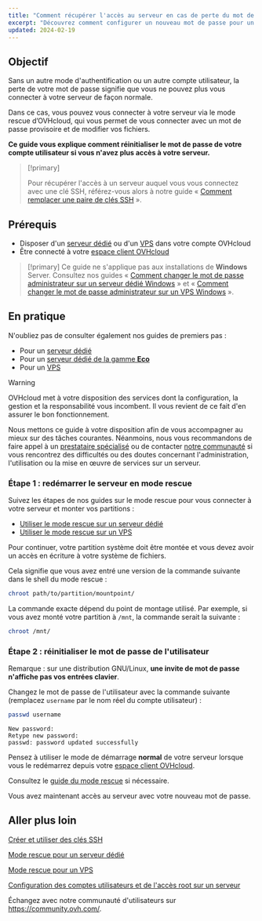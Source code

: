 ```yaml
---
title: "Comment récupérer l'accès au serveur en cas de perte du mot de passe de l'utilisateur"
excerpt: "Découvrez comment configurer un nouveau mot de passe pour un compte utilisateur sur un système d'exploitation GNU/Linux avec le mode rescue OVHcloud"
updated: 2024-02-19
---
```


## Objectif

Sans un autre mode d'authentification ou un autre compte utilisateur, la perte de votre mot de passe signifie que vous ne pouvez plus vous connecter à votre serveur de façon normale.

Dans ce cas, vous pouvez vous connecter à votre serveur via le mode rescue d’OVHcloud, qui vous permet de vous connecter avec un mot de passe provisoire et de modifier vos fichiers.

**Ce guide vous explique comment réinitialiser le mot de passe de votre compte utilisateur si vous n'avez plus accès à votre serveur.**

> [!primary]
>
> Pour récupérer l'accès à un serveur auquel vous vous connectez avec une clé SSH, référez-vous alors à notre guide « [Comment remplacer une paire de clés SSH](/pages/bare_metal_cloud/dedicated_servers/replacing-lost-ssh-key) ».
>

## Prérequis

- Disposer d'un [serveur dédié](https://www.ovhcloud.com/fr/bare-metal/) ou d'un [VPS](https://www.ovhcloud.com/fr/vps/) dans votre compte OVHcloud
- Être connecté à votre [espace client OVHcloud](/links/manager)

> [!primary]
> Ce guide ne s'applique pas aux installations de **Windows** Server. Consultez nos guides « [Comment changer le mot de passe administrateur sur un serveur dédié Windows](/pages/bare_metal_cloud/dedicated_servers/rcw-changing-admin-password-on-windows) » et « [Comment changer le mot de passe administrateur sur un VPS Windows](/pages/bare_metal_cloud/virtual_private_servers/resetting_a_windows_password) ».
>

## En pratique

N'oubliez pas de consulter également nos guides de premiers pas :

- Pour un [serveur dédié](/pages/bare_metal_cloud/dedicated_servers/getting-started-with-dedicated-server)
- Pour un [serveur dédié de la gamme **Eco**](/pages/bare_metal_cloud/dedicated_servers/getting-started-with-dedicated-server-eco)
- Pour un [VPS](/pages/bare_metal_cloud/virtual_private_servers/starting_with_a_vps)

> [!warning]
>
> OVHcloud met à votre disposition des services dont la configuration, la gestion et la responsabilité vous incombent. Il vous revient de ce fait d'en assurer le bon fonctionnement.
>
> Nous mettons ce guide à votre disposition afin de vous accompagner au mieux sur des tâches courantes. Néanmoins, nous vous recommandons de faire appel à un [prestataire spécialisé](https://partner.ovhcloud.com/fr/directory/) ou de contacter [notre communauté](https://community.ovh.com/) si vous rencontrez des difficultés ou des doutes concernant l'administration, l'utilisation ou la mise en œuvre de services sur un serveur.
>

<a name="step1"></a>

### Étape 1 : redémarrer le serveur en mode rescue

Suivez les étapes de nos guides sur le mode rescue pour vous connecter à votre serveur et monter vos partitions :

- [Utiliser le mode rescue sur un serveur dédié](/pages/bare_metal_cloud/dedicated_servers/rescue_mode)
- [Utiliser le mode rescue sur un VPS](/pages/bare_metal_cloud/virtual_private_servers/rescue)

Pour continuer, votre partition système doit être montée et vous devez avoir un accès en écriture à votre système de fichiers.

Cela signifie que vous avez entré une version de la commande suivante dans le shell du mode rescue :

```bash
chroot path/to/partition/mountpoint/
```

La commande exacte dépend du point de montage utilisé. Par exemple, si vous avez monté votre partition à `/mnt`, la commande serait la suivante :

```bash
chroot /mnt/
```

### Étape 2 : réinitialiser le mot de passe de l'utilisateur

Remarque : sur une distribution GNU/Linux, **une invite de mot de passe n'affiche pas vos entrées clavier**.

Changez le mot de passe de l'utilisateur avec la commande suivante (remplacez `username` par le nom réel du compte utilisateur) :

```bash
passwd username
```

```text
New password: 
Retype new password:
passwd: password updated successfully
```

Pensez à utiliser le mode de démarrage **normal** de votre serveur lorsque vous le redémarrez depuis votre [espace client OVHcloud](/links/manager).

Consultez le [guide du mode rescue](#step1) si nécessaire.

Vous avez maintenant accès au serveur avec votre nouveau mot de passe.

## Aller plus loin

[Créer et utiliser des clés SSH](/pages/bare_metal_cloud/dedicated_servers/creating-ssh-keys-dedicated)

[Mode rescue pour un serveur dédié](/pages/bare_metal_cloud/dedicated_servers/rescue_mode)

[Mode rescue pour un VPS](/pages/bare_metal_cloud/virtual_private_servers/rescue)

[Configuration des comptes utilisateurs et de l'accès root sur un serveur](/pages/bare_metal_cloud/dedicated_servers/changing_root_password_linux_ds)

Échangez avec notre communauté d'utilisateurs sur <https://community.ovh.com/>.
